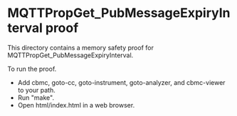MQTTPropGet_PubMessageExpiryInterval proof
==============

This directory contains a memory safety proof for MQTTPropGet_PubMessageExpiryInterval.

To run the proof.
* Add cbmc, goto-cc, goto-instrument, goto-analyzer, and cbmc-viewer
  to your path.
* Run "make".
* Open html/index.html in a web browser.
